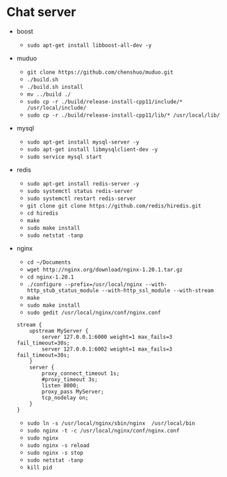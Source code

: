 # Chat server

* boost
  * `sudo apt-get install libboost-all-dev -y`

* muduo
  * `git clone https://github.com/chenshuo/muduo.git`
  * `./build.sh`
  * `./build.sh install`
  * `mv ../build ./`
  * `sudo cp -r ./build/release-install-cpp11/include/* /usr/local/include/`
  * `sudo cp -r ./build/release-install-cpp11/lib/* /usr/local/lib/`

* mysql
  * `sudo apt-get install mysql-server -y`
  * `sudo apt-get install libmysqlclient-dev -y`
  * `sudo service mysql start`

* redis
  * `sudo apt-get install redis-server -y`
  * `sudo systemctl status redis-server`
  * `sudo systemctl restart redis-server`
  * `git clone git clone https://github.com/redis/hiredis.git`
  * `cd hiredis`
  * `make`
  * `sudo make install`
  * `sudo netstat -tanp`

* nginx
  * `cd ~/Documents`
  * `wget http://nginx.org/download/nginx-1.20.1.tar.gz`
  * `cd nginx-1.20.1`
  * `./configure --prefix=/usr/local/nginx --with-http_stub_status_module --with-http_ssl_module --with-stream`
  * `make`
  * `sudo make install`
  * `sudo gedit /usr/local/nginx/conf/nginx.conf`
  ```
  stream {
      upstream MyServer {
          server 127.0.0.1:6000 weight=1 max_fails=3 fail_timeout=30s;
          server 127.0.0.1:6002 weight=1 max_fails=3 fail_timeout=30s;
      }
      server {
          proxy_connect_timeout 1s;
          #proxy_timeout 3s;
          listen 8000;
          proxy_pass MyServer;
          tcp_nodelay on;
      }
  }
  ```
  * `sudo ln -s /usr/local/nginx/sbin/nginx  /usr/local/bin`
  * `sudo nginx -t -c /usr/local/nginx/conf/nginx.conf`
  * `sudo nginx`
  * `sudo nginx -s reload`
  * `sudo nginx -s stop`
  * `sudo netstat -tanp`
  * `kill pid`

